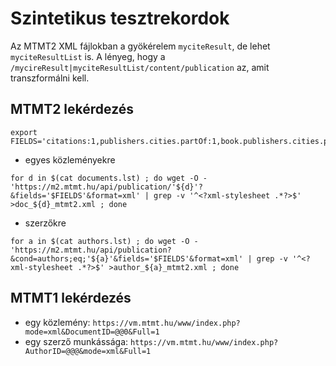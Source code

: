 # Szintetikus tesztrekordok


Az MTMT2 XML fájlokban a gyökérelem `myciteResult`, de lehet `myciteResultList` is. A lényeg, hogy a `/mycireResult|myciteResultList/content/publication` az, amit transzformálni kell.


## MTMT2 lekérdezés

```
export FIELDS='citations:1,publishers.cities.partOf:1,book.publishers.cities.partOf:1,journal.publishers.cities.partOf:1,creator.identifiers:1'
```

 - egyes közleményekre

```
for d in $(cat documents.lst) ; do wget -O - 'https://m2.mtmt.hu/api/publication/'${d}'?&fields='$FIELDS'&format=xml' | grep -v '^<?xml-stylesheet .*?>$' >doc_${d}_mtmt2.xml ; done
```

 - szerzőkre

```
for a in $(cat authors.lst) ; do wget -O - 'https://m2.mtmt.hu/api/publication?&cond=authors;eq;'${a}'&fields='$FIELDS'&format=xml' | grep -v '^<?xml-stylesheet .*?>$' >author_${a}_mtmt2.xml ; done
```


## MTMT1 lekérdezés

 - egy közlemény: `https://vm.mtmt.hu/www/index.php?mode=xml&DocumentID=@@0&Full=1`
 - egy szerző munkássága: `https://vm.mtmt.hu/www/index.php?AuthorID=@@@&mode=xml&Full=1`

